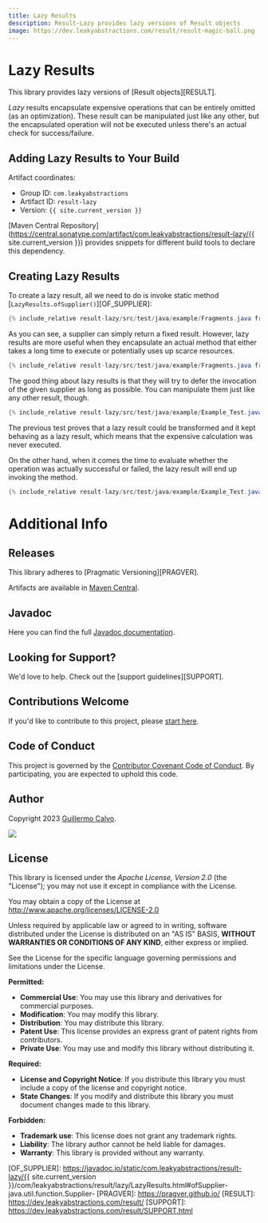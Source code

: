 ```yaml
---
title: Lazy Results
description: Result-Lazy provides lazy versions of Result objects
image: https://dev.leakyabstractions.com/result/result-magic-ball.png
---
```


# Lazy Results

This library provides lazy versions of [Result objects][RESULT].

_Lazy_ results encapsulate expensive operations that can be entirely omitted (as an optimization). These result can be
manipulated just like any other, but the encapsulated operation will not be executed unless there's an actual check for
success/failure.


## Adding Lazy Results to Your Build

Artifact coordinates:

- Group ID: `com.leakyabstractions`
- Artifact ID: `result-lazy`
- Version: `{{ site.current_version }}`

[Maven Central Repository](https://central.sonatype.com/artifact/com.leakyabstractions/result-lazy/{{ site.current_version }})
provides snippets for different build tools to declare this dependency.


## Creating Lazy Results

To create a lazy result, all we need to do is invoke static method [`LazyResults.ofSupplier()`][OF_SUPPLIER]:

```java
{% include_relative result-lazy/src/test/java/example/Fragments.java fragment="creation" %}
```

As you can see, a supplier can simply return a fixed result. However, lazy results are more useful when they encapsulate
an actual method that either takes a long time to execute or potentially uses up scarce resources.

```java
{% include_relative result-lazy/src/test/java/example/Fragments.java fragment="expensive_calculation" %}
```

The good thing about lazy results is that they will try to defer the invocation of the given supplier as long as
possible. You can manipulate them just like any other result, though.

```java
{% include_relative result-lazy/src/test/java/example/Example_Test.java test="should_not_execute_expensive_action" %}
```

The previous test proves that a lazy result could be transformed and it kept behaving as a lazy result, which means that
the expensive calculation was never executed.

On the other hand, when it comes the time to evaluate whether the operation was actually successful or failed, the lazy
result will end up invoking the method.

```java
{% include_relative result-lazy/src/test/java/example/Example_Test.java test="should_execute_expensive_action" %}
```


# Additional Info

## Releases

This library adheres to [Pragmatic Versioning][PRAGVER].

Artifacts are available in [Maven Central][ARTIFACTS].


## Javadoc

Here you can find the full [Javadoc documentation][JAVADOC].


## Looking for Support?

We'd love to help. Check out the [support guidelines][SUPPORT].


## Contributions Welcome

If you'd like to contribute to this project, please [start here][CONTRIBUTING].


## Code of Conduct

This project is governed by the [Contributor Covenant Code of Conduct][CODE_OF_CONDUCT].
By participating, you are expected to uphold this code.


## Author

Copyright 2023 [Guillermo Calvo][AUTHOR].

[![][GUILLERMO_IMAGE]][GUILLERMO]


## License

This library is licensed under the *Apache License, Version 2.0* (the "License");
you may not use it except in compliance with the License.

You may obtain a copy of the License at <http://www.apache.org/licenses/LICENSE-2.0>

Unless required by applicable law or agreed to in writing, software distributed under the License
is distributed on an "AS IS" BASIS, **WITHOUT WARRANTIES OR CONDITIONS OF ANY KIND**, either express or implied.

See the License for the specific language governing permissions and limitations under the License.


**Permitted:**

- **Commercial Use**: You may use this library and derivatives for commercial purposes.
- **Modification**: You may modify this library.
- **Distribution**: You may distribute this library.
- **Patent Use**: This license provides an express grant of patent rights from contributors.
- **Private Use**: You may use and modify this library without distributing it.

**Required:**

- **License and Copyright Notice**: If you distribute this library you must include a copy of the license and copyright
  notice.
- **State Changes**: If you modify and distribute this library you must document changes made to this library.

**Forbidden:**

- **Trademark use**: This license does not grant any trademark rights.
- **Liability**: The library author cannot be held liable for damages.
- **Warranty**: This library is provided without any warranty.


[ARTIFACTS]:                    https://search.maven.org/artifact/com.leakyabstractions/result-lazy/
[AUTHOR]:                       https://github.com/guillermocalvo/
[CODE_OF_CONDUCT]:              https://dev.leakyabstractions.com/result/CODE_OF_CONDUCT.html
[CONTRIBUTING]:                 https://dev.leakyabstractions.com/result/CONTRIBUTING.html
[GRADLE]:                       https://gradle.org/
[GUILLERMO]:                    https://guillermo.dev/
[GUILLERMO_IMAGE]:              https://guillermo.dev/assets/images/thumb.png
[JAVADOC]:                      https://javadoc.io/doc/com.leakyabstractions/result-lazy/
[MAVEN]:                        https://maven.apache.org/
[OF_SUPPLIER]:                  https://javadoc.io/static/com.leakyabstractions/result-lazy/{{ site.current_version }}/com/leakyabstractions/result/lazy/LazyResults.html#ofSupplier-java.util.function.Supplier-
[PRAGVER]:                      https://pragver.github.io/
[RESULT]:                       https://dev.leakyabstractions.com/result/
[SUPPORT]:                      https://dev.leakyabstractions.com/result/SUPPORT.html
